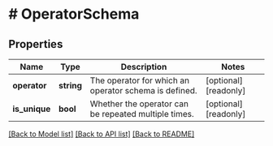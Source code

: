 # # OperatorSchema

## Properties

Name | Type | Description | Notes
------------ | ------------- | ------------- | -------------
**operator** | **string** | The operator for which an operator schema is defined. | [optional] [readonly]
**is_unique** | **bool** | Whether the operator can be repeated multiple times. | [optional] [readonly]

[[Back to Model list]](../../README.md#models) [[Back to API list]](../../README.md#endpoints) [[Back to README]](../../README.md)
